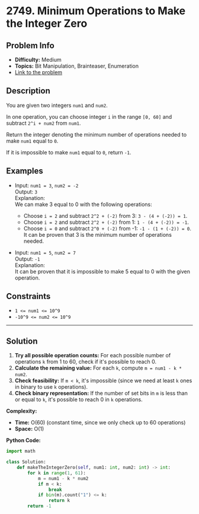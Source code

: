 # 2749. Minimum Operations to Make the Integer Zero

## Problem Info

- **Difficulty:** Medium
- **Topics:** Bit Manipulation, Brainteaser, Enumeration
- [Link to the problem](https://leetcode.com/problems/minimum-operations-to-make-the-integer-zero/)

## Description

You are given two integers `num1` and `num2`.

In one operation, you can choose integer `i` in the range `[0, 60]` and subtract `2^i + num2` from `num1`.

Return the integer denoting the minimum number of operations needed to make `num1` equal to `0`.

If it is impossible to make `num1` equal to `0`, return `-1`.

## Examples

- Input: `num1 = 3`, `num2 = -2`  
  Output: `3`  
  Explanation:  
  We can make 3 equal to 0 with the following operations:  
  - Choose `i = 2` and subtract `2^2 + (-2)` from 3: `3 - (4 + (-2)) = 1`.  
  - Choose `i = 2` and subtract `2^2 + (-2)` from 1: `1 - (4 + (-2)) = -1`.  
  - Choose `i = 0` and subtract `2^0 + (-2)` from -1: `-1 - (1 + (-2)) = 0`.  
  It can be proven that 3 is the minimum number of operations needed.

- Input: `num1 = 5`, `num2 = 7`  
  Output: `-1`  
  Explanation:  
  It can be proven that it is impossible to make 5 equal to 0 with the given operation.

## Constraints

- `1 <= num1 <= 10^9`
- `-10^9 <= num2 <= 10^9`

---

## Solution

1. **Try all possible operation counts:** For each possible number of operations `k` from 1 to 60, check if it's possible to reach 0.
2. **Calculate the remaining value:** For each `k`, compute `m = num1 - k * num2`.
3. **Check feasibility:** If `m < k`, it's impossible (since we need at least `k` ones in binary to use `k` operations).
4. **Check binary representation:** If the number of set bits in `m` is less than or equal to `k`, it's possible to reach 0 in `k` operations.

**Complexity:**

- **Time:** O(60) (constant time, since we only check up to 60 operations)
- **Space:** O(1)

**Python Code:**

```python
import math

class Solution:
    def makeTheIntegerZero(self, num1: int, num2: int) -> int:
        for k in range(1, 61):
            m = num1 - k * num2
            if m < k:
                break
            if bin(m).count("1") <= k:
                return k
        return -1
```
